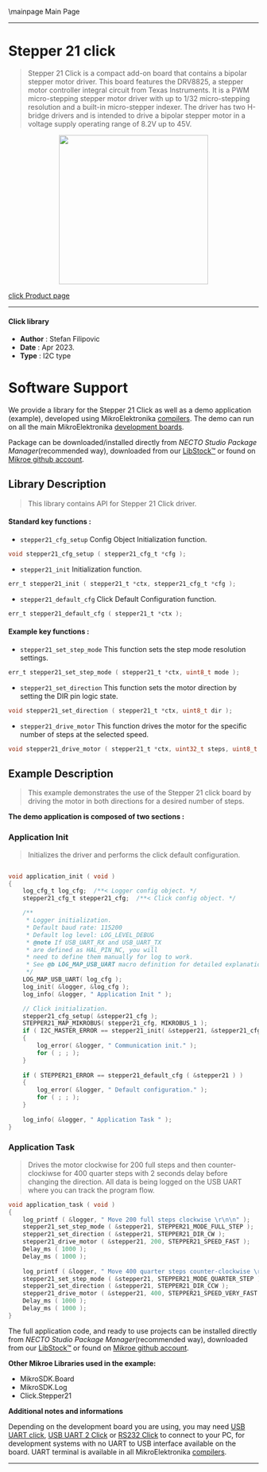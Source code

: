 \mainpage Main Page

---
# Stepper 21 click

> Stepper 21 Click is a compact add-on board that contains a bipolar stepper motor driver. This board features the DRV8825, a stepper motor controller integral circuit from Texas Instruments. It is a PWM micro-stepping stepper motor driver with up to 1/32 micro-stepping resolution and a built-in micro-stepper indexer. The driver has two H-bridge drivers and is intended to drive a bipolar stepper motor in a voltage supply operating range of 8.2V up to 45V.

<p align="center">
  <img src="https://download.mikroe.com/images/click_for_ide/stepper21_click.png" height=300px>
</p>

[click Product page](https://www.mikroe.com/stepper-21-click)

---


#### Click library

- **Author**        : Stefan Filipovic
- **Date**          : Apr 2023.
- **Type**          : I2C type


# Software Support

We provide a library for the Stepper 21 Click
as well as a demo application (example), developed using MikroElektronika
[compilers](https://www.mikroe.com/necto-studio).
The demo can run on all the main MikroElektronika [development boards](https://www.mikroe.com/development-boards).

Package can be downloaded/installed directly from *NECTO Studio Package Manager*(recommended way), downloaded from our [LibStock&trade;](https://libstock.mikroe.com) or found on [Mikroe github account](https://github.com/MikroElektronika/mikrosdk_click_v2/tree/master/clicks).

## Library Description

> This library contains API for Stepper 21 Click driver.

#### Standard key functions :

- `stepper21_cfg_setup` Config Object Initialization function.
```c
void stepper21_cfg_setup ( stepper21_cfg_t *cfg );
```

- `stepper21_init` Initialization function.
```c
err_t stepper21_init ( stepper21_t *ctx, stepper21_cfg_t *cfg );
```

- `stepper21_default_cfg` Click Default Configuration function.
```c
err_t stepper21_default_cfg ( stepper21_t *ctx );
```

#### Example key functions :

- `stepper21_set_step_mode` This function sets the step mode resolution settings.
```c
err_t stepper21_set_step_mode ( stepper21_t *ctx, uint8_t mode );
```

- `stepper21_set_direction` This function sets the motor direction by setting the DIR pin logic state.
```c
void stepper21_set_direction ( stepper21_t *ctx, uint8_t dir );
```

- `stepper21_drive_motor` This function drives the motor for the specific number of steps at the selected speed.
```c
void stepper21_drive_motor ( stepper21_t *ctx, uint32_t steps, uint8_t speed );
```

## Example Description

> This example demonstrates the use of the Stepper 21 click board by driving the motor in both directions for a desired number of steps.

**The demo application is composed of two sections :**

### Application Init

> Initializes the driver and performs the click default configuration.

```c

void application_init ( void )
{
    log_cfg_t log_cfg;  /**< Logger config object. */
    stepper21_cfg_t stepper21_cfg;  /**< Click config object. */

    /** 
     * Logger initialization.
     * Default baud rate: 115200
     * Default log level: LOG_LEVEL_DEBUG
     * @note If USB_UART_RX and USB_UART_TX 
     * are defined as HAL_PIN_NC, you will 
     * need to define them manually for log to work. 
     * See @b LOG_MAP_USB_UART macro definition for detailed explanation.
     */
    LOG_MAP_USB_UART( log_cfg );
    log_init( &logger, &log_cfg );
    log_info( &logger, " Application Init " );

    // Click initialization.
    stepper21_cfg_setup( &stepper21_cfg );
    STEPPER21_MAP_MIKROBUS( stepper21_cfg, MIKROBUS_1 );
    if ( I2C_MASTER_ERROR == stepper21_init( &stepper21, &stepper21_cfg ) ) 
    {
        log_error( &logger, " Communication init." );
        for ( ; ; );
    }
    
    if ( STEPPER21_ERROR == stepper21_default_cfg ( &stepper21 ) )
    {
        log_error( &logger, " Default configuration." );
        for ( ; ; );
    }
    
    log_info( &logger, " Application Task " );
}

```

### Application Task

> Drives the motor clockwise for 200 full steps and then counter-clockiwse for 400 quarter
steps with 2 seconds delay before changing the direction. All data is being logged on the USB UART where you can track the program flow.

```c
void application_task ( void )
{
    log_printf ( &logger, " Move 200 full steps clockwise \r\n\n" );
    stepper21_set_step_mode ( &stepper21, STEPPER21_MODE_FULL_STEP );
    stepper21_set_direction ( &stepper21, STEPPER21_DIR_CW );
    stepper21_drive_motor ( &stepper21, 200, STEPPER21_SPEED_FAST );
    Delay_ms ( 1000 );
    Delay_ms ( 1000 );
    
    log_printf ( &logger, " Move 400 quarter steps counter-clockwise \r\n\n" );
    stepper21_set_step_mode ( &stepper21, STEPPER21_MODE_QUARTER_STEP );
    stepper21_set_direction ( &stepper21, STEPPER21_DIR_CCW );
    stepper21_drive_motor ( &stepper21, 400, STEPPER21_SPEED_VERY_FAST );
    Delay_ms ( 1000 );
    Delay_ms ( 1000 );
}
```

The full application code, and ready to use projects can be installed directly from *NECTO Studio Package Manager*(recommended way), downloaded from our [LibStock&trade;](https://libstock.mikroe.com) or found on [Mikroe github account](https://github.com/MikroElektronika/mikrosdk_click_v2/tree/master/clicks).

**Other Mikroe Libraries used in the example:**

- MikroSDK.Board
- MikroSDK.Log
- Click.Stepper21

**Additional notes and informations**

Depending on the development board you are using, you may need
[USB UART click](https://www.mikroe.com/usb-uart-click),
[USB UART 2 Click](https://www.mikroe.com/usb-uart-2-click) or
[RS232 Click](https://www.mikroe.com/rs232-click) to connect to your PC, for
development systems with no UART to USB interface available on the board. UART
terminal is available in all MikroElektronika
[compilers](https://shop.mikroe.com/compilers).

---
